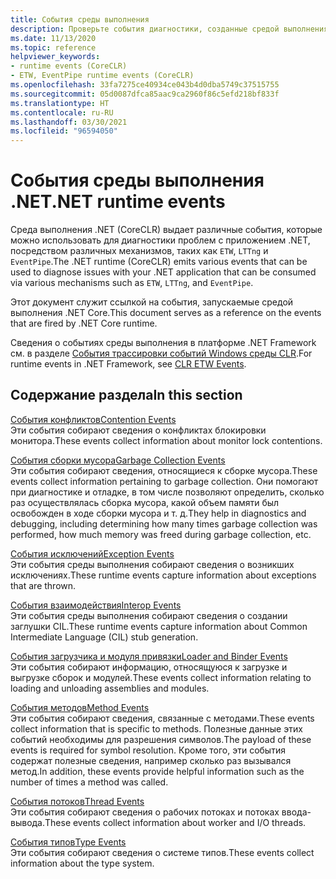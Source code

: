 ```yaml
---
title: События среды выполнения
description: Проверьте события диагностики, созданные средой выполнения .NET (CoreCLR), которые могут использоваться с ETW, LTTng или EventPipe.
ms.date: 11/13/2020
ms.topic: reference
helpviewer_keywords:
- runtime events (CoreCLR)
- ETW, EventPipe runtime events (CoreCLR)
ms.openlocfilehash: 33fa7275ce40934ce043b4d0dba5749c37515755
ms.sourcegitcommit: 05d0087dfca85aac9ca2960f86c5efd218bf833f
ms.translationtype: HT
ms.contentlocale: ru-RU
ms.lasthandoff: 03/30/2021
ms.locfileid: "96594050"
---
```

# <a name="net-runtime-events"></a><span data-ttu-id="084bb-103">События среды выполнения .NET</span><span class="sxs-lookup"><span data-stu-id="084bb-103">.NET runtime events</span></span>

<span data-ttu-id="084bb-104">Среда выполнения .NET (CoreCLR) выдает различные события, которые можно использовать для диагностики проблем с приложением .NET, посредством различных механизмов, таких как `ETW`, `LTTng` и `EventPipe`.</span><span class="sxs-lookup"><span data-stu-id="084bb-104">The .NET runtime (CoreCLR) emits various events that can be used to diagnose issues with your .NET application that can be consumed via various mechanisms such as `ETW`, `LTTng`, and `EventPipe`.</span></span>

<span data-ttu-id="084bb-105">Этот документ служит ссылкой на события, запускаемые средой выполнения .NET Core.</span><span class="sxs-lookup"><span data-stu-id="084bb-105">This document serves as a reference on the events that are fired by .NET Core runtime.</span></span>

<span data-ttu-id="084bb-106">Сведения о событиях среды выполнения в платформе .NET Framework см. в разделе [События трассировки событий Windows среды CLR](../../framework/performance/clr-etw-events.md).</span><span class="sxs-lookup"><span data-stu-id="084bb-106">For runtime events in .NET Framework, see [CLR ETW Events](../../framework/performance/clr-etw-events.md).</span></span>

## <a name="in-this-section"></a><span data-ttu-id="084bb-107">Содержание раздела</span><span class="sxs-lookup"><span data-stu-id="084bb-107">In this section</span></span>

<span data-ttu-id="084bb-108">[События конфликтов](runtime-contention-events.md)</span><span class="sxs-lookup"><span data-stu-id="084bb-108">[Contention Events](runtime-contention-events.md)</span></span>\
<span data-ttu-id="084bb-109">Эти события собирают сведения о конфликтах блокировки монитора.</span><span class="sxs-lookup"><span data-stu-id="084bb-109">These events collect information about monitor lock contentions.</span></span>

<span data-ttu-id="084bb-110">[События сборки мусора](runtime-garbage-collection-events.md)</span><span class="sxs-lookup"><span data-stu-id="084bb-110">[Garbage Collection Events](runtime-garbage-collection-events.md)</span></span>\
<span data-ttu-id="084bb-111">Эти события собирают сведения, относящиеся к сборке мусора.</span><span class="sxs-lookup"><span data-stu-id="084bb-111">These events collect information pertaining to garbage collection.</span></span> <span data-ttu-id="084bb-112">Они помогают при диагностике и отладке, в том числе позволяют определить, сколько раз осуществлялась сборка мусора, какой объем памяти был освобожден в ходе сборки мусора и т. д.</span><span class="sxs-lookup"><span data-stu-id="084bb-112">They help in diagnostics and debugging, including determining how many times garbage collection was performed, how much memory was freed during garbage collection, etc.</span></span>

<span data-ttu-id="084bb-113">[События исключений](runtime-exception-events.md)</span><span class="sxs-lookup"><span data-stu-id="084bb-113">[Exception Events](runtime-exception-events.md)</span></span>\
<span data-ttu-id="084bb-114">Эти события среды выполнения собирают сведения о возникших исключениях.</span><span class="sxs-lookup"><span data-stu-id="084bb-114">These runtime events capture information about exceptions that are thrown.</span></span>

<span data-ttu-id="084bb-115">[События взаимодействия](runtime-interop-events.md)</span><span class="sxs-lookup"><span data-stu-id="084bb-115">[Interop Events](runtime-interop-events.md)</span></span>\
<span data-ttu-id="084bb-116">Эти события среды выполнения собирают сведения о создании заглушки CIL.</span><span class="sxs-lookup"><span data-stu-id="084bb-116">These runtime events capture information about Common Intermediate Language (CIL) stub generation.</span></span>

<span data-ttu-id="084bb-117">[События загрузчика и модуля привязки](runtime-loader-binder-events.md)</span><span class="sxs-lookup"><span data-stu-id="084bb-117">[Loader and Binder Events](runtime-loader-binder-events.md)</span></span>\
<span data-ttu-id="084bb-118">Эти события собирают информацию, относящуюся к загрузке и выгрузке сборок и модулей.</span><span class="sxs-lookup"><span data-stu-id="084bb-118">These events collect information relating to loading and unloading assemblies and modules.</span></span>

<span data-ttu-id="084bb-119">[События методов](runtime-method-events.md)</span><span class="sxs-lookup"><span data-stu-id="084bb-119">[Method Events](runtime-method-events.md)</span></span>\
<span data-ttu-id="084bb-120">Эти события собирают сведения, связанные с методами.</span><span class="sxs-lookup"><span data-stu-id="084bb-120">These events collect information that is specific to methods.</span></span> <span data-ttu-id="084bb-121">Полезные данные этих событий необходимы для разрешения символов.</span><span class="sxs-lookup"><span data-stu-id="084bb-121">The payload of these events is required for symbol resolution.</span></span> <span data-ttu-id="084bb-122">Кроме того, эти события содержат полезные сведения, например сколько раз вызывался метод.</span><span class="sxs-lookup"><span data-stu-id="084bb-122">In addition, these events provide helpful information such as the number of times a method was called.</span></span>

<span data-ttu-id="084bb-123">[События потоков](runtime-thread-events.md)</span><span class="sxs-lookup"><span data-stu-id="084bb-123">[Thread Events](runtime-thread-events.md)</span></span>\
<span data-ttu-id="084bb-124">Эти события собирают сведения о рабочих потоках и потоках ввода-вывода.</span><span class="sxs-lookup"><span data-stu-id="084bb-124">These events collect information about worker and I/O threads.</span></span>

<span data-ttu-id="084bb-125">[События типов](runtime-type-events.md)</span><span class="sxs-lookup"><span data-stu-id="084bb-125">[Type Events](runtime-type-events.md)</span></span>\
<span data-ttu-id="084bb-126">Эти события собирают сведения о системе типов.</span><span class="sxs-lookup"><span data-stu-id="084bb-126">These events collect information about the type system.</span></span>
